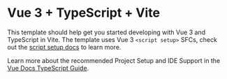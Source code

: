 # Vue 3 + TypeScript + Vite

This template should help get you started developing with Vue 3 and TypeScript
in Vite. The template uses Vue 3 `<script setup>` SFCs, check out the [script
setup docs](https://v3.vuejs.org/api/sfc-script-setup.html#sfc-script-setup) to
learn more.

Learn more about the recommended Project Setup and IDE Support in the [Vue Docs
TypeScript
Guide](https://vuejs.org/guide/typescript/overview.html#project-setup).
